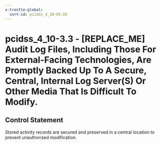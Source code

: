 ```yaml
---
x-trestle-global:
  sort-id: pcidss_4_10-03.03
---
```


# pcidss_4_10-3.3 - \[REPLACE_ME\] Audit Log Files, Including Those For External-Facing Technologies, Are Promptly Backed Up To A Secure, Central, Internal Log Server(S) Or Other Media That Is Difficult To Modify.

## Control Statement

Stored activity records are secured and preserved in a central location to prevent
unauthorized modification.
